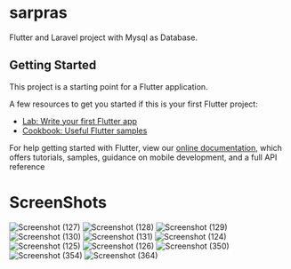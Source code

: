 # sarpras

Flutter and Laravel project with Mysql as Database.

## Getting Started

This project is a starting point for a Flutter application.

A few resources to get you started if this is your first Flutter project:

- [Lab: Write your first Flutter app](https://flutter.dev/docs/get-started/codelab)
- [Cookbook: Useful Flutter samples](https://flutter.dev/docs/cookbook)

For help getting started with Flutter, view our
[online documentation](https://flutter.dev/docs), which offers tutorials,
samples, guidance on mobile development, and a full API reference
# ScreenShots
![Screenshot (127)](https://user-images.githubusercontent.com/46983732/77762014-7978e880-706b-11ea-8cf3-cc5466349117.png)
![Screenshot (128)](https://user-images.githubusercontent.com/46983732/77762019-7b42ac00-706b-11ea-98f3-fcf2820fee46.png)
![Screenshot (129)](https://user-images.githubusercontent.com/46983732/77762025-7bdb4280-706b-11ea-9256-0d3848975d40.png)
![Screenshot (130)](https://user-images.githubusercontent.com/46983732/77762026-7c73d900-706b-11ea-91be-516050d7a448.png)
![Screenshot (131)](https://user-images.githubusercontent.com/46983732/77762030-7da50600-706b-11ea-9bce-cf7c2fa2559b.png)
![Screenshot (124)](https://user-images.githubusercontent.com/46983732/77762034-7ed63300-706b-11ea-80b7-2c1c3b7261a8.png)
![Screenshot (125)](https://user-images.githubusercontent.com/46983732/77762040-7f6ec980-706b-11ea-81d8-958b8ac7b8da.png)
![Screenshot (126)](https://user-images.githubusercontent.com/46983732/77762045-80076000-706b-11ea-89da-4bb45201c04a.png)
![Screenshot (350)](https://user-images.githubusercontent.com/46983732/77758327-577c6780-7065-11ea-8530-da20806be7a2.png)
![Screenshot (354)](https://user-images.githubusercontent.com/46983732/77758336-59462b00-7065-11ea-86f0-73d0ff080563.png)
![Screenshot (364)](https://user-images.githubusercontent.com/46983732/77758337-5a775800-7065-11ea-8fed-4c054703592f.png)
